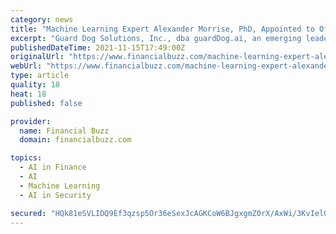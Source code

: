 ```yaml
---
category: news
title: "Machine Learning Expert Alexander Morrise, PhD, Appointed to Office of the CTO and Chief Data Scientist by Cyber Security Leader guardDog.ai"
excerpt: "Guard Dog Solutions, Inc., dba guardDog.ai, an emerging leader in cyber security protection for consumers and businesses, today announced the appointment of Alexander Morrise, PhD, a leading expert in machine learning and Artificial Intelligence (AI) to the company’s Office of the CTO in the role of Chief Data Scientist."
publishedDateTime: 2021-11-15T17:49:00Z
originalUrl: "https://www.financialbuzz.com/machine-learning-expert-alexander-morrise-phd-appointed-to-office-of-the-cto-and-chief-data-scientist-by-cyber-security-leader-guarddog-ai/"
webUrl: "https://www.financialbuzz.com/machine-learning-expert-alexander-morrise-phd-appointed-to-office-of-the-cto-and-chief-data-scientist-by-cyber-security-leader-guarddog-ai/"
type: article
quality: 18
heat: 18
published: false

provider:
  name: Financial Buzz
  domain: financialbuzz.com

topics:
  - AI in Finance
  - AI
  - Machine Learning
  - AI in Security

secured: "HQk81eSVLIDQ9Ef3qzsp5Or36eSexJcAGKCoW6BJgxgmZ0rX/AxWi/3KvIelQt8aI9CDJ2jelGryikPS+bFkRfKEgxFpAOr4S7fzzsnGszE92ZvEflbAv3qfFTZPS/BT63wtT+SPo/AC/VV+cZxriutdB41EXjxe6ydZ/ivJr2jtDm5T6TqUY6HSrQatyp4OMEb5jB3lOPfvdZmsVbayrc2Ee6etxHSdM0lYcpQnVCut0W2ZSb5sWpDi5S5daJXew+abNaeRY9KXFhpEE7AAFATssQK4hX9pycXQlikG14QLHrsx16M5nPmmASNiX5LuNN4mfzVlYo8qZWkIYmRAA7YdXGjL7ky1a8bXZUlHGI0=;o51t9MrNabhB9zA7Y4AUyw=="
---
```


